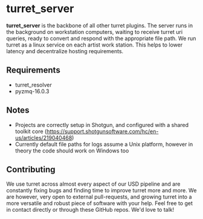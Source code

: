 # turret_server
**turret_server** is the backbone of all other turret plugins. The server runs in the background on workstation computers, waiting to receive turret uri queries, ready to convert and respond with the appropriate file path. We run turret as a linux service on each artist work station. This helps to lower latency and decentralize hosting requirements. 

## Requirements
 * turret_resolver
 * pyzmq-16.0.3

## Notes
 * Projects are correctly setup in Shotgun, and configured with a shared toolkit core (https://support.shotgunsoftware.com/hc/en-us/articles/219040468)
 * Currently default file paths for logs assume a Unix platform, however in theory the code should work on Windows too

## Contributing
We use turret across almost every aspect of our USD pipeline and are constantly fixing bugs and finding time to improve turret more and more. We are however, very open to external pull-requests, and growing turret into a more versatile and robust piece of software with your help. Feel free to get in contact directly or through these GitHub repos. We'd love to talk! 

